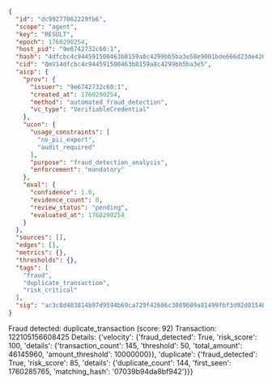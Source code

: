 ```json
{
  "id": "dc99277062229fb6",
  "scope": "agent",
  "key": "RESULT",
  "epoch": 1760290254,
  "host_pid": "9e6742732c60:1",
  "hash": "4dfcbc4c944591500463b8159a8c4299bb5ba3e58e9001bde666d23de4204313",
  "cid": "QmV14dfcbc4c944591500463b8159a8c4299bb5ba3e5",
  "aicp": {
    "prov": {
      "issuer": "9e6742732c60:1",
      "created_at": 1760290254,
      "method": "automated_fraud_detection",
      "vc_type": "VerifiableCredential"
    },
    "ucon": {
      "usage_constraints": [
        "no_pii_export",
        "audit_required"
      ],
      "purpose": "fraud_detection_analysis",
      "enforcement": "mandatory"
    },
    "eval": {
      "confidence": 1.0,
      "evidence_count": 0,
      "review_status": "pending",
      "evaluated_at": 1760290254
    }
  },
  "sources": [],
  "edges": [],
  "metrics": {},
  "thresholds": {},
  "tags": [
    "fraud",
    "duplicate_transaction",
    "risk_critical"
  ],
  "sig": "ac3c8d483814b97d9594b69ca729f42606c3089609a81499fbf3d92d015481d1"
}
```

Fraud detected: duplicate_transaction (score: 92)
Transaction: 122105156608425
Details: {'velocity': {'fraud_detected': True, 'risk_score': 100, 'details': {'transaction_count': 145, 'threshold': 50, 'total_amount': 46145960, 'amount_threshold': 10000000}}, 'duplicate': {'fraud_detected': True, 'risk_score': 85, 'details': {'duplicate_count': 144, 'first_seen': 1760285765, 'matching_hash': '07039b94da8bf942'}}}